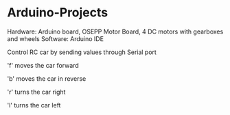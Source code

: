 # Arduino-Projects
Hardware: Arduino board, OSEPP Motor Board, 4 DC motors with gearboxes and wheels
Software: Arduino IDE

Control RC car by sending values through Serial port

'f' moves the car forward

'b' moves the car in reverse

'r' turns the car right

'l' turns the car left

